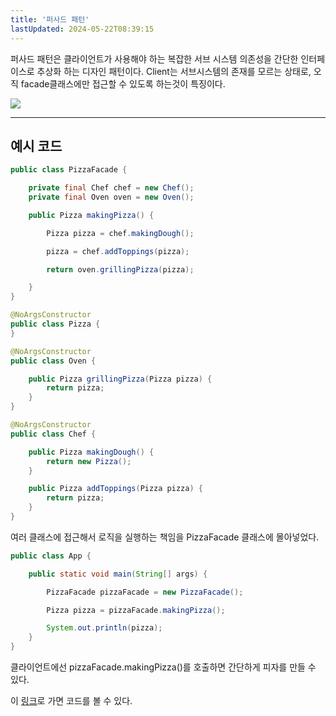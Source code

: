 ```yaml
---
title: '퍼사드 패턴'
lastUpdated: 2024-05-22T08:39:15
---
```


퍼사드 패턴은 클라이언트가 사용해야 하는 복잡한 서브 시스템 의존성을 간단한 인터페이스로 추상화 하는 디자인 패턴이다. Client는 서브시스템의 존재를 모르는 상태로, 오직 facade클래스에만 접근할 수 있도록 하는것이 특징이다. 

<img src="https://user-images.githubusercontent.com/46446165/136713517-80b98950-507b-4db7-ab61-c8f1beeafefa.png">

---

## 예시 코드

```java
public class PizzaFacade {

    private final Chef chef = new Chef();
    private final Oven oven = new Oven();

    public Pizza makingPizza() {

        Pizza pizza = chef.makingDough();

        pizza = chef.addToppings(pizza);

        return oven.grillingPizza(pizza);

    }
}
```

```java
@NoArgsConstructor
public class Pizza {
}

@NoArgsConstructor
public class Oven {

    public Pizza grillingPizza(Pizza pizza) {
        return pizza;
    }
}

@NoArgsConstructor
public class Chef {

    public Pizza makingDough() {
        return new Pizza();
    }

    public Pizza addToppings(Pizza pizza) {
        return pizza;
    }
}
```

여러 클래스에 접근해서 로직을 실행하는 책임을 PizzaFacade 클래스에 몰아넣었다.

```java
public class App {

    public static void main(String[] args) {

        PizzaFacade pizzaFacade = new PizzaFacade();

        Pizza pizza = pizzaFacade.makingPizza();

        System.out.println(pizza);
    }
}
```

클라이언트에선 pizzaFacade.makingPizza()를 호출하면 간단하게 피자를 만들 수 있다.

이 <a href="https://github.com/rlaisqls/GoF-DesignPatterns/tree/master/src/main/java/com/study/gof/designpattrens/_02_StructuralPatterns/facade">링크</a>로 가면 코드를 볼 수 있다.
